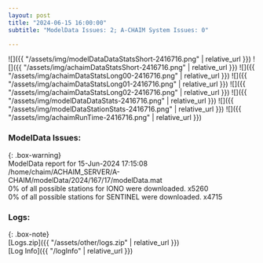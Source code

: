 ```yaml
---
layout: post
title: "2024-06-15 16:00:00"
subtitle: "ModelData Issues: 2; A-CHAIM System Issues: 0"

---
```


![]({{ "/assets/img/modelDataDataStatsShort-2416716.png" | relative_url }})
![]({{ "/assets/img/achaimDataStatsShort-2416716.png" | relative_url }})
![]({{ "/assets/img/achaimDataStatsLong00-2416716.png" | relative_url }})
![]({{ "/assets/img/achaimDataStatsLong01-2416716.png" | relative_url }})
![]({{ "/assets/img/achaimDataStatsLong02-2416716.png" | relative_url }})
![]({{ "/assets/img/modelDataDataStats-2416716.png" | relative_url }})
![]({{ "/assets/img/modelDataStationStats-2416716.png" | relative_url }})
![]({{ "/assets/img/achaimRunTime-2416716.png" | relative_url }})


### ModelData Issues:  
  
{: .box-warning}  
 ModelData report for 15-Jun-2024 17:15:08   
 /home/chaim/ACHAIM_SERVER/A-CHAIM/modelData/2024/167/17/modelData.mat   
 0% of all possible stations for IONO were downloaded. x5260   
 0% of all possible stations for SENTINEL were downloaded. x4715   
  


### Logs:  
  
{: .box-note}  
[Logs.zip]({{ "/assets/other/logs.zip" | relative_url }})  
[Log Info]({{ "/logInfo" | relative_url }})  
